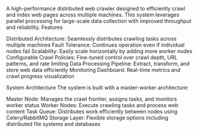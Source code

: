A high-performance distributed web crawler designed to efficiently crawl and index web pages across multiple machines. This system leverages parallel processing for large-scale data collection with improved throughput and reliability.
Features

Distributed Architecture: Seamlessly distributes crawling tasks across multiple machines
Fault Tolerance: Continues operation even if individual nodes fail
Scalability: Easily scale horizontally by adding more worker nodes
Configurable Crawl Policies: Fine-tuned control over crawl depth, URL patterns, and rate limiting
Data Processing Pipeline: Extract, transform, and store web data efficiently
Monitoring Dashboard: Real-time metrics and crawl progress visualization

System Architecture
The system is built with a master-worker architecture:

Master Node: Manages the crawl frontier, assigns tasks, and monitors worker status
Worker Nodes: Execute crawling tasks and process web content
Task Queue: Distributes work efficiently between nodes using Celery/RabbitMQ
Storage Layer: Flexible storage options including distributed file systems and databases
